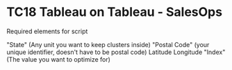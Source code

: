 # TC18 Tableau on Tableau - SalesOps

Required elements for script

"State" (Any unit you want to keep clusters inside)
"Postal Code" (your unique identifier, doesn't have to be postal code)
Latitude
Longitude
"Index" (The value you want to optimize for)
